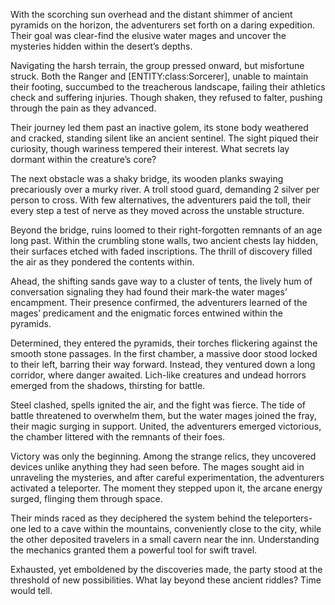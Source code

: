<p>With the scorching sun overhead and the distant shimmer of ancient pyramids on the horizon, the adventurers set forth on a daring expedition. Their goal was clear-find the elusive water mages and uncover the mysteries hidden within the desert’s depths.</p>

<p>Navigating the harsh terrain, the group pressed onward, but misfortune struck. Both the Ranger and [ENTITY:class:Sorcerer], unable to maintain their footing, succumbed to the treacherous landscape, failing their athletics check and suffering injuries. Though shaken, they refused to falter, pushing through the pain as they advanced.</p>

<p>Their journey led them past an inactive golem, its stone body weathered and cracked, standing silent like an ancient sentinel. The sight piqued their curiosity, though wariness tempered their interest. What secrets lay dormant within the creature’s core?</p>

<p>The next obstacle was a shaky bridge, its wooden planks swaying precariously over a murky river. A troll stood guard, demanding 2 silver per person to cross. With few alternatives, the adventurers paid the toll, their every step a test of nerve as they moved across the unstable structure.</p>

<p>Beyond the bridge, ruins loomed to their right-forgotten remnants of an age long past. Within the crumbling stone walls, two ancient chests lay hidden, their surfaces etched with faded inscriptions. The thrill of discovery filled the air as they pondered the contents within.</p>

<p>Ahead, the shifting sands gave way to a cluster of tents, the lively hum of conversation signaling they had found their mark-the water mages’ encampment. Their presence confirmed, the adventurers learned of the mages’ predicament and the enigmatic forces entwined within the pyramids.</p>

<p>Determined, they entered the pyramids, their torches flickering against the smooth stone passages. In the first chamber, a massive door stood locked to their left, barring their way forward. Instead, they ventured down a long corridor, where danger awaited. Lich-like creatures and undead horrors emerged from the shadows, thirsting for battle.</p>

<p>Steel clashed, spells ignited the air, and the fight was fierce. The tide of battle threatened to overwhelm them, but the water mages joined the fray, their magic surging in support. United, the adventurers emerged victorious, the chamber littered with the remnants of their foes.</p>

<p>Victory was only the beginning. Among the strange relics, they uncovered devices unlike anything they had seen before. The mages sought aid in unraveling the mysteries, and after careful experimentation, the adventurers activated a teleporter. The moment they stepped upon it, the arcane energy surged, flinging them through space.</p>

<p>Their minds raced as they deciphered the system behind the teleporters-one led to a cave within the mountains, conveniently close to the city, while the other deposited travelers in a small cavern near the inn. Understanding the mechanics granted them a powerful tool for swift travel.</p>

<p>Exhausted, yet emboldened by the discoveries made, the party stood at the threshold of new possibilities. What lay beyond these ancient riddles? Time would tell.</p>
